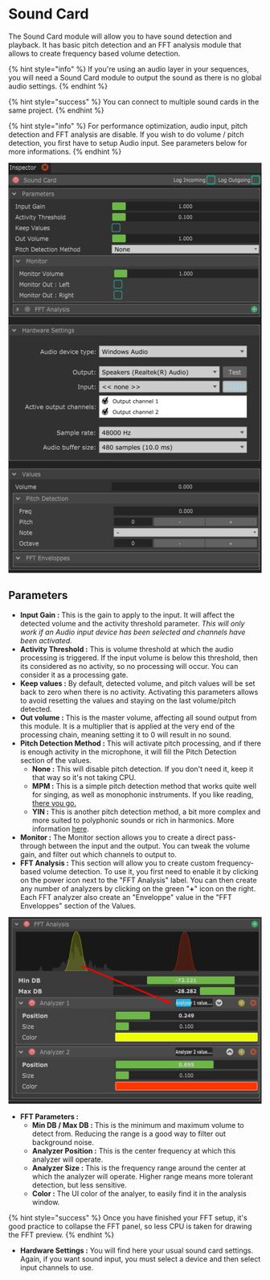 # Sound Card

The Sound Card module will allow you to have sound detection and playback. It has basic pitch detection and an FFT analysis module that allows to create frequency based volume detection.

{% hint style="info" %}
If you're using an audio layer in your sequences, you will need a Sound Card module to output the sound as there is no global audio settings.
{% endhint %}

{% hint style="success" %}
You can connect to multiple sound cards in the same project.
{% endhint %}

{% hint style="info" %}
For performance optimization, audio input, pitch detection and FFT analysis are disable. If you wish to do volume / pitch detection, you first have to setup Audio input. See parameters below for more informations.
{% endhint %}

![](../../.gitbook/assets/sound.png)

## Parameters

* **Input Gain :** This is the gain to apply to the input. It will affect the detected volume and the activity threshold parameter. _This will only work if an Audio input device has been selected and channels have been activated._ 
* **Activity Threshold :** This is volume threshold at which the audio processing is triggered. If the input volume is below this threshold, then its considered as no activity, so no processing will occur. You can consider it as a processing gate. 
* **Keep values :** By default, detected volume, and pitch values will be set back to zero when there is no activity. Activating this parameters allows to avoid resetting the values and staying on the last volume/pitch detected. 
* **Out volume :** This is the master volume, affecting all sound output from this module. It is a multiplier that is applied at the very end of the processing chain, meaning setting it to 0 will result in no sound. 
* **Pitch Detection Method :** This will activate pitch processing, and if there is enough activity in the microphone, it will fill the Pitch Detection section of the values.
  * **None :** This will disable pitch detection. If you don't need it, keep it that way so it's not taking CPU.
  * **MPM :** This is a simple pitch detection method that works quite well for singing, as well as monophonic instruments. If you like reading, [there you go.](http://miracle.otago.ac.nz/tartini/papers/A_Smarter_Way_to_Find_Pitch.pdf)
  * **YIN :** This is another pitch detection method, a bit more complex and more suited to polyphonic sounds or rich in harmonics. More information [here](https://www.eecs.qmul.ac.uk/~simond/pub/2014/MauchDixon-PYIN-ICASSP2014.pdf). 
* **Monitor :** The Monitor section allows you to create a direct pass-through between the input and the output. You can tweak the volume gain, and filter out which channels to output to. 
* **FFT Analysis :** This section will allow you to create custom frequency-based volume detection. To use it, you first need to enable it by clicking on the power icon next to the "FFT Analysis" label. You can then create any number of analyzers by clicking on the green "**+**" icon on the right. Each FFT analyzer also create an "Enveloppe" value in the "FFT Enveloppes" section of the Values.

![2 FFT Analyzers, one is detecting high volume within its frequency range. ](../../.gitbook/assets/fft.png)

* **FFT Parameters :**
  * **Min DB / Max DB :** This is the minimum and maximum volume to detect from. Reducing the range is a good way to filter out background noise.
  * **Analyzer Position :** This is the center frequency at which this analyzer will operate.
  * **Analyzer Size :** This is the frequency range around the center at which the analyzer will operate. Higher range means more tolerant detection, but less sensitive.
  * **Color :** The UI color of the analyer, to easily find it in the analysis window.

{% hint style="success" %}
Once you have finished your FFT setup, it's good practice to collapse the FFT panel, so less CPU is taken for drawing the FFT preview.
{% endhint %}

* **Hardware Settings :** You will find here your usual sound card settings. Again, if you want sound input, you must select a device and then select input channels to use.

